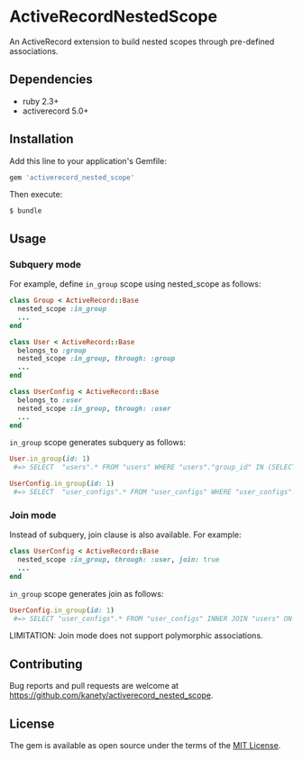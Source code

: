 # ActiveRecordNestedScope

An ActiveRecord extension to build nested scopes through pre-defined associations.

## Dependencies

* ruby 2.3+
* activerecord 5.0+

## Installation

Add this line to your application's Gemfile:

```ruby
gem 'activerecord_nested_scope'
```

Then execute:

    $ bundle

## Usage

### Subquery mode

For example, define `in_group` scope using nested_scope as follows:

```ruby
class Group < ActiveRecord::Base
  nested_scope :in_group
  ...
end

class User < ActiveRecord::Base
  belongs_to :group
  nested_scope :in_group, through: :group
  ...
end

class UserConfig < ActiveRecord::Base
  belongs_to :user
  nested_scope :in_group, through: :user
  ...
end
```

`in_group` scope generates subquery as follows:

```ruby
User.in_group(id: 1)
 #=> SELECT  "users".* FROM "users" WHERE "users"."group_id" IN (SELECT "groups"."id" FROM "groups" WHERE "groups"."id" = 1)

UserConfig.in_group(id: 1)
 #=> SELECT  "user_configs".* FROM "user_configs" WHERE "user_configs"."user_id" IN (SELECT "users"."id" FROM "users" WHERE "users"."group_id" IN (SELECT "groups"."id" FROM "groups" WHERE "groups"."id" = 1))
```

### Join mode

Instead of subquery, join clause is also available. For example:

```ruby
class UserConfig < ActiveRecord::Base
  nested_scope :in_group, through: :user, join: true
  ...
end
```

`in_group` scope generates join as follows:

```ruby
UserConfig.in_group(id: 1)
 #=> SELECT "user_configs".* FROM "user_configs" INNER JOIN "users" ON "users"."id" = "user_configs"."user_id" INNER JOIN "groups" ON "groups"."id" = "users"."group_id" WHERE "groups"."id" = 1
```

LIMITATION: Join mode does not support polymorphic associations.

## Contributing

Bug reports and pull requests are welcome at https://github.com/kanety/activerecord_nested_scope.

## License

The gem is available as open source under the terms of the [MIT License](http://opensource.org/licenses/MIT).
